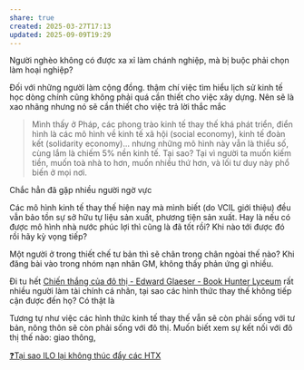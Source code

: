 ```yaml
---
share: true
created: 2025-03-27T17:13
updated: 2025-09-09T19:29
---
```

Người nghèo không có được xa xỉ làm chánh nghiệp, mà bị buộc phải chọn làm hoại nghiệp? 

Đối với những người làm cộng đồng. thậm chí việc tìm hiểu lịch sử kinh tế học dòng chính cũng không phải quá cần thiết cho việc xây dựng. Nên sẽ là xao nhãng nhưng nó sẽ cần thiết cho việc trả lời thắc mắc

> Mình thấy ở Pháp, các phong trào kinh tế thay thế khá phát triển, điển hình là các mô hình về kinh tế xã hội (social economy), kinh tế đoàn kết (solidarity economy)… nhưng những mô hình này vẫn là thiểu số, cùng lắm là chiếm 5% nền kinh tế. Tại sao? Tại vì người ta muốn kiếm tiền, muốn toà nhà to hơn, muốn nhiều thứ hơn, và lối tư duy này phổ biến ở mọi nơi.

Chắc hẳn đã gặp nhiều người ngờ vực

Các mô hình kinh tế thay thế hiện nay mà mình biết (do VCIL giới thiệu) đều vẫn bảo tồn sự sở hữu tự liệu sản xuất, phương tiện sản xuất. Hay là nếu có được mô hình nhà nước phúc lợi thì cũng là đã tốt rồi? Khi nào tới được đó rồi hãy kỳ vọng tiếp? 

Một người ở trong thiết chế tư bản thì sẽ chân trong chân ngòai thế nào?
Khi đăng bài vào trong nhóm nạn nhân GM, không thấy phản ứng gì nhiều.

Đi tu hết 
[Chiến thắng của đô thị - Edward Glaeser - Book Hunter Lyceum](https://bookhunterlyceum.org/san-pham/chien-thang-cua-do-thi/)
rất nhiều người làm tài chính cá nhân, tại sao các hình thức thay thế không tiếp cận được đến họ? Có thật là 

Tương tự như việc các hình thức kinh tế thay thế vẫn sẽ còn phải sống với tư bản, nông thôn sẽ còn phải sống với đô thị. 
Muốn biết xem sự kết nối với đô thị thế nào: giao thông, 

[❓Tại sao ILO lại không thúc đẩy các HTX](../../%E2%9A%A1Hi%E1%BB%83u%20bi%E1%BA%BFt%20s%C3%A2u/Ph%C3%A1t%20tri%E1%BB%83n%20b%E1%BB%81n%20v%E1%BB%AFng.%20C%C3%A1c%20n%E1%BB%81n%20kinh%20t%E1%BA%BF%20thay%20th%E1%BA%BF/C%C3%A1c%20n%E1%BB%81n%20kinh%20t%E1%BA%BF%20thay%20th%E1%BA%BF/H%E1%BB%A3p%20t%C3%A1c%20x%C3%A3/%E2%9D%93T%E1%BA%A1i%20sao%20ILO%20l%E1%BA%A1i%20kh%C3%B4ng%20th%C3%BAc%20%C4%91%E1%BA%A9y%20c%C3%A1c%20HTX.md)